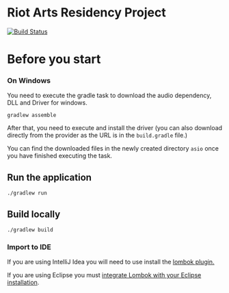 # Riot Arts Residency Project

[![Build Status](https://travis-ci.org/thoughtworksarts/riot.svg?branch=master)](https://travis-ci.org/thoughtworksarts/riot)

# Before you start
### On Windows

You need to execute the gradle task to download the audio dependency,
DLL and Driver for windows.

    gradlew assemble

After that, you need to execute and install the driver (you can also
download directly from the provider as the URL is in the `build.gradle` file.)

You can find the downloaded files in the newly created directory `asio` once you have finished
executing the task.

## Run the application

    ./gradlew run

## Build locally

    ./gradlew build
    
    
### Import to IDE

If you are using IntelliJ Idea you will need to use install the [lombok
plugin.](https://projectlombok.org/setup/intellij)

If you are using Eclipse you must 
[integrate Lombok with your Eclipse installation](https://projectlombok.org/setup/eclipse).